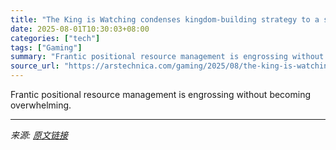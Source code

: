 ```yaml
---
title: "The King is Watching condenses kingdom-building strategy to a single screen"
date: 2025-08-01T10:30:03+08:00
categories: ["tech"]
tags: ["Gaming"]
summary: "Frantic positional resource management is engrossing without becoming overwhelming."
source_url: "https://arstechnica.com/gaming/2025/08/the-king-is-watching-condenses-kingdom-building-strategy-to-a-single-screen/"
---
```


Frantic positional resource management is engrossing without becoming overwhelming.

---

*来源: [原文链接](https://arstechnica.com/gaming/2025/08/the-king-is-watching-condenses-kingdom-building-strategy-to-a-single-screen/)*
